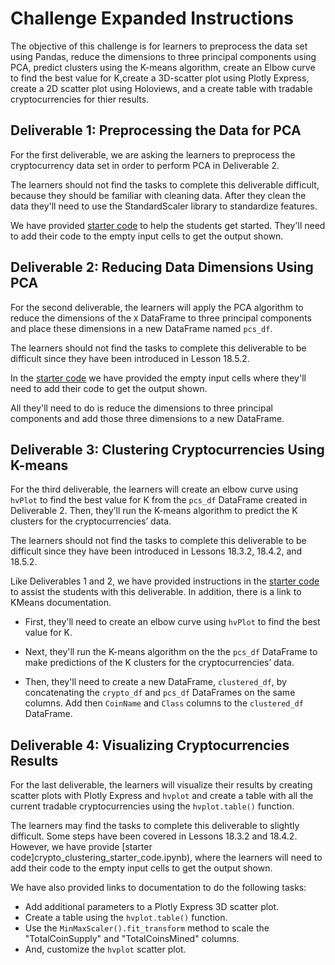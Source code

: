 # Challenge Expanded Instructions

The objective of this challenge is for learners to preprocess the data set using Pandas, reduce the dimensions to three principal components using PCA, predict clusters using the K-means algorithm, create an Elbow curve to find the best value for K,create a 3D-scatter plot using Plotly Express, create a 2D scatter plot using Holoviews, and a create table with tradable cryptocurrencies for thier results.

## Deliverable 1: Preprocessing the Data for PCA 

For the first deliverable, we are asking the learners to preprocess the cryptocurrency data set in order to perform PCA in Deliverable 2. 

The learners should not find the tasks to complete this deliverable difficult, because they should be familiar with cleaning data. After they clean the data they'll need to use the StandardScaler library to standardize features. 

We have provided [starter code](crypto_clustering_starter_code.ipynb) to help the students get started. They'll need to add their code to the empty input cells to get the output shown.

## Deliverable 2: Reducing Data Dimensions Using PCA

For the second deliverable, the learners will apply the PCA algorithm to reduce the dimensions of the `X` DataFrame to three principal components and place these dimensions in a new DataFrame named `pcs_df`.

The learners should not find the tasks to complete this deliverable to be difficult since they have been introduced in Lesson 18.5.2.  

In the [starter code](crypto_clustering_starter_code.ipynb) we have provided the empty input cells where they'll need to add their code to get the output shown. 

All they'll need to do is reduce the dimensions to three principal components and add those three dimensions to a new DataFrame. 

## Deliverable 3: Clustering Cryptocurrencies Using K-means

For the third deliverable, the learners will create an elbow curve using `hvPlot` to find the best value for K from the `pcs_df` DataFrame created in Deliverable 2. Then, they’ll run the K-means algorithm to predict the K clusters for the cryptocurrencies’ data.

The learners should not find the tasks to complete this deliverable to be difficult since they have been introduced in Lessons 18.3.2, 18.4.2, and 18.5.2. 

Like Deliverables 1 and 2, we have provided instructions in the [starter code](crypto_clustering_starter_code.ipynb) to assist the students with this deliverable. In addition, there is a link to KMeans documentation.

* First, they'll need to create an elbow curve using `hvPlot` to find the best value for K.

* Next, they'll run the K-means algorithm on the the `pcs_df` DataFrame to make predictions of the K clusters for the cryptocurrencies’ data.

* Then, they'll need to create a new DataFrame, `clustered_df`, by concatenating the `crypto_df` and `pcs_df` DataFrames on the same columns. Add then `CoinName` and `Class` columns to the `clustered_df` DataFrame.

## Deliverable 4: Visualizing Cryptocurrencies Results

For the last deliverable, the learners will visualize their results by creating scatter plots with Plotly Express and `hvplot` and create a table with all the current tradable cryptocurrencies using the `hvplot.table()` function.

The learners may find the tasks to complete this deliverable to slightly difficult. Some steps have been covered in Lessons 18.3.2 and 18.4.2.  However, we have provide [starter code]crypto_clustering_starter_code.ipynb), where the learners will need to add their code to the empty input cells to get the output shown.

We have also provided links to documentation to do the following tasks:
* Add additional parameters to a Plotly Express 3D scatter plot.
* Create a table using the `hvplot.table()` function.
* Use the `MinMaxScaler().fit_transform` method to scale the "TotalCoinSupply" and "TotalCoinsMined" columns.
* And, customize the `hvplot` scatter plot. 

